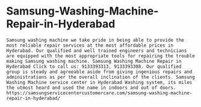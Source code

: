 # Samsung-Washing-Machine-Repair-in-Hyderabad
    Samsung washing machine we take pride in being able to provide the most reliable repair services at the most affordable prices in Hyderabad. Our qualified and well trained engineers and technicians are equipped with the most appropriate tools for repairing the trouble making Samsung washing machine. Samsung Washing Machine Repair in Hyderabad Click to call us: 9133393313, 9133393308. Our qualified group is steady and agreeable aside from giving ingenious repairs and administrations as per the overall inclination of the clients. Samsung Washing Machine service center in Hyderabad Washing system, its miles the utmost heard and used the name in indoors and out of doors. https://samsungservicecentercustomercare.com/samsung-washing-machine-repair-in-hyderabad/
